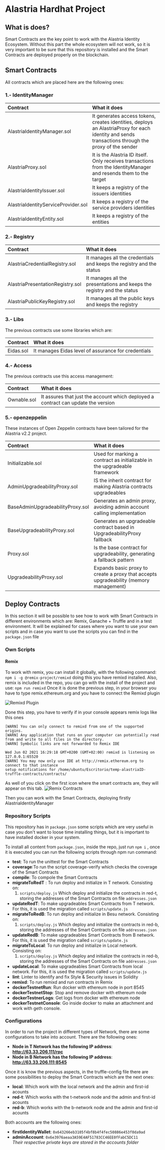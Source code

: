 # Alastria Hardhat Project

## **What is does?**

Smart Contracts are the key point to work with the Alastria Identity Ecosystem. Without this part the whole ecosystem will not work, so it is very important to be sure that this repository is installed and the Smart Contracts are deployed properly on the blockchain.


## Smart Contracts
All contracts which are placed here are the following ones:

### 1.- IdentityManager

| Contract |	What it does |
| :------------- |:-------------|
|AlastriaIdentityManager.sol|It generates access tokens, creates identities, deploys an AlastriaProxy for each identity and sends transactions through the proxy of the sender |
|AlastriaProxy.sol |It is the Alastria ID itself. Only receives transactions from the IdentityManager and resends them to the target |
|AlastriaIdentityIssuer.sol |It keeps a registry of the issuers identities |
|AlastriaIdentityServiceProvider.sol |It keeps a registry of the service providers identities |
|AlastriaIdentityEntity.sol |It keeps a registry of the entities |

### 2.- Registry

|Contract |	What it does |
| :------------- |:-------------|
|AlastriaCredentialRegistry.sol|	It manages all the credentials and keeps the registry and the status |
|AlastriaPresentationRegistry.sol |	It manages all the presentations and keeps the registry and the status |
|AlastriaPublicKeyRegistry.sol |	It manages all the public keys and keeps the registry |

### 3.- Libs

The previous contracts use some libraries which are:

|Contract |	What it does |
| :------------- |:-------------|
|Eidas.sol|	It manages Eidas level of assurance for credentials |
### 4.- Access

The previous contracts use this access management:

|Contract |	What it does |
| :------------- |:-------------|
|Ownable.sol|	It assures that just the account which deployed a contract can update the version |

### 5.- openzeppelin

These instances of Open Zeppelin contracts have been tailored for the Alastria v2.2 project.

|Contract |	What it does |
| :------------- |:-------------|
|Initializable.sol|	Used for marking a contract as initializable in the upgradeable framework |
|AdminUpgradeabilityProxy.sol|	IS the inherit contract for making Alastria contracts upgradeables |
|BaseAdminUpgradeabilityProxy.sol|	Generates an admin proxy, avoiding admin account calling implementation |
|BaseUpgradeabilityProxy.sol|	Generates an upgradeable contract based in UpgradeabilityProxy fallback |
|Proxy.sol|	Is the base contract for upgradeability, generating a fallback pattern |
|UpgradeabilityProxy.sol|	Expands basic proxy to create a proxy that accepts upgradeability (memory management) |


## Deploy Contracts
In this section it will be possible to see how to work with Smart Contracts in different environments which are: Remix, Ganache + Truffle and in a test environment. It will be explained for cases where you want to use your own scripts and in case you want to use the scripts you can find in the `package.json` file

### Own Scripts

#### Remix
To work with remix, you can install it globally, with the following command:
`` npm i -g @remix-project/remixd `` doing this you have remixd installed. 
Also, remix is included in the repo, you can go with the install of the project and use: 
``
npm run remixd
``
Once it is done the previous step, in your browser you have to type remix.ethereum.org and you have to connect the Remixd plugin

![Remixd Plugin](./images/CaptureRemixdplugin.jpg)

Done this step, you have to verify if in your console appears remix logs like this ones

````
[WARN] You can only connect to remixd from one of the supported origins.
[WARN] Any application that runs on your computer can potentially read from and write to all files in the directory.
[WARN] Symbolic links are not forwarded to Remix IDE

Wed Jun 02 2021 16:29:18 GMT+0200 (GMT+02:00) remixd is listening on 127.0.0.1:65520
[WARN] You may now only use IDE at http://remix.ethereum.org to connect to that instance
setup notifications for /home/ubuntu/Escritorio/temp-alastriaID-truffle-contracts/contracts/
````
As well of you click on the first icon where the smart contracts are, they will appear on this tab.
![Remix Contracts](./images/CaptureContracts.jpg)

Then you can work with the Smart Contracts, deploying firstly AlastriaIdentityManager

### Repository Scripts
This repository has in `package.json` some scripts which are very useful in case you don't want to loose time installing things, but it is important to have installed docker in your system.

To install all content from `package.json`, inside the repo, just run ``npm i`` , once it is executed you can run the following scripts through npm run command:

- **test**: To run the unittest for the Smart Contracts  
- **coverage**:To run the script coverage-verify which checks the coverage of the Smart Contracts  
- **compile**: To compole the Smart Contracts  
- **migrateToRedT** : To run deploy and initialize in T network. Consisting on:  
  1. `scripts/deploy.js` Which deploy and initialize the contracts in red-t, storing the addresses of the Smart Contracts on file `addresses.json`
- **updateRedT**: To make upgradeables Smart Contracts from T network. For this, it is used the migration called `scripts/update.js`
- **migrateToRedB**: To run deploy and initialize in Besu network. Consisting on:  
  1. `scripts/deploy.js` Which deploy and initialize the contracts in red-b, storing the addresses of the Smart Contracts on file `addresses.json`
- **updateRedB**: To make upgradeables Smart Contracts from B network. For this, it is used the migration called `scripts/update.js`
- **migrateToLocal**: To run deploy and initialize in Local network. Consisting on:  
  1. `scripts/deploy.js` Which deploy and initialize the contracts in red-b, storing the addresses of the Smart Contracts on file `addresses.json`
- **updateLocal**: To make upgradeables Smart Contracts from local network. For this, it is used the migration called `scripts/update.js`
- **lint**: Linter to identify and fix Style & Security issues in Solidity
- **remixd**: To run remixd and run contracts in Remix  
- **dockerTestnetRun**: Run docker with ethereum node in port 8545  
- **dockerTestnetStop**: Stop and remove docker with ethereum node  
- **dockerTestnerLogs**: Get logs from docker with ethereum node  
- **dockerTestnetConsole**: Go inside docker to make an attachment and work with geth console.  

### Configurations
In order to run the project in different types of Network, there are some configurations to take into account. There are the following ones:  
- **Node in T Network has the following IP address**: **<http://63.33.206.111/rpc>**  
- **Node in B Network has the following IP address**: **<http://63.33.206.111:8545>**

Once it is know the previous aspects, in the truffle-config file there are some possibilities to deploy the Smart Contracts which are the next ones:  

- **local**: Which work with the local network and the admin and first-id acounts
- **red-t**: Which works with the t-network node and the admin and first-id acounts
- **red-b**: Which works with the b-network node and the admin and first-id acounts

Both accounts are the following ones:  
- **firstIdentityWallet**: `0x643266eb3105f4bf8b4f4fec50886e453f0da9ad`  
- **adminAccount**: `0x6e3976aeaa3A59E4AF51783CC46EE0fFabC5DC11`  
_Their respective private keys are stored in the accounts folder_
